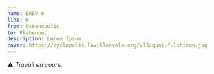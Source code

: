 ```yaml
---
name: BREV 6
line: 6
from: Océanopolis
to: Plabennec
description: Lorem Ipsum
cover: https://cyclopolis.lavilleavelo.org/vl3/quai-fulchiron.jpg
---
```


⚠️ *Travail en cours.*